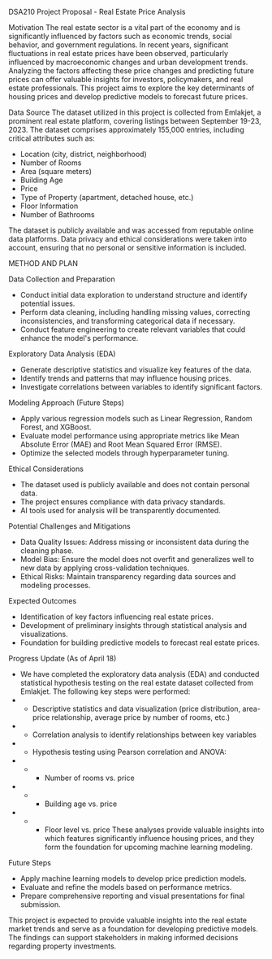 DSA210 Project Proposal - Real Estate Price Analysis

Motivation
The real estate sector is a vital part of the economy and is significantly influenced by factors such as economic trends, social behavior, and government regulations. In recent years, significant fluctuations in real estate prices have been observed, particularly influenced by macroeconomic changes and urban development trends. Analyzing the factors affecting these price changes and predicting future prices can offer valuable insights for investors, policymakers, and real estate professionals. This project aims to explore the key determinants of housing prices and develop predictive models to forecast future prices.

Data Source
The dataset utilized in this project is collected from Emlakjet, a prominent real estate platform, covering listings between September 19-23, 2023. The dataset comprises approximately 155,000 entries, including critical attributes such as:

- Location (city, district, neighborhood)
- Number of Rooms
- Area (square meters)
- Building Age
- Price
- Type of Property (apartment, detached house, etc.)
- Floor Information
- Number of Bathrooms

The dataset is publicly available and was accessed from reputable online data platforms. Data privacy and ethical considerations were taken into account, ensuring that no personal or sensitive information is included.

METHOD AND PLAN

Data Collection and Preparation
- Conduct initial data exploration to understand structure and identify potential issues.
- Perform data cleaning, including handling missing values, correcting inconsistencies, and transforming categorical data if necessary.
- Conduct feature engineering to create relevant variables that could enhance the model's performance.

Exploratory Data Analysis (EDA)
- Generate descriptive statistics and visualize key features of the data.
- Identify trends and patterns that may influence housing prices.
- Investigate correlations between variables to identify significant factors.

Modeling Approach (Future Steps)
- Apply various regression models such as Linear Regression, Random Forest, and XGBoost.
- Evaluate model performance using appropriate metrics like Mean Absolute Error (MAE) and Root Mean Squared Error (RMSE).
- Optimize the selected models through hyperparameter tuning.

Ethical Considerations
- The dataset used is publicly available and does not contain personal data.
- The project ensures compliance with data privacy standards.
- AI tools used for analysis will be transparently documented.

Potential Challenges and Mitigations
- Data Quality Issues: Address missing or inconsistent data during the cleaning phase.
- Model Bias: Ensure the model does not overfit and generalizes well to new data by applying cross-validation techniques.
- Ethical Risks: Maintain transparency regarding data sources and modeling processes.

Expected Outcomes
- Identification of key factors influencing real estate prices.
- Development of preliminary insights through statistical analysis and visualizations.
- Foundation for building predictive models to forecast real estate prices.

Progress Update (As of April 18)
- We have completed the exploratory data analysis (EDA) and conducted statistical hypothesis testing on the real estate dataset collected from Emlakjet. The following key steps were performed:
- - Descriptive statistics and data visualization (price distribution, area-price relationship, average price by number of rooms, etc.)
- - Correlation analysis to identify relationships between key variables
- - Hypothesis testing using Pearson correlation and ANOVA:
- - - Number of rooms vs. price
- - - Building age vs. price
- - - Floor level vs. price
These analyses provide valuable insights into which features significantly influence housing prices, and they form the foundation for upcoming machine learning modeling.

Future Steps
- Apply machine learning models to develop price prediction models.
- Evaluate and refine the models based on performance metrics.
- Prepare comprehensive reporting and visual presentations for final submission.

This project is expected to provide valuable insights into the real estate market trends and serve as a foundation for developing predictive models. The findings can support stakeholders in making informed decisions regarding property investments.
